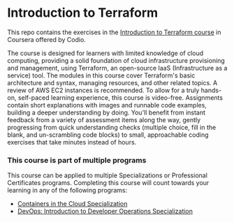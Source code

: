 # Introduction to Terraform

This repo contains the exercises in the [Introduction to Terraform course](https://www.coursera.org/learn/codio-terraform) in Coursera offered by Codio.

The course is designed for learners with limited knowledge of cloud computing, providing a solid foundation of cloud infrastructure provisioning and management, using Terraform, an open-source IaaS (Infrastructure as a service) tool. The modules in this course cover Terraform's basic architecture and syntax, managing resources, and other related topics. A review of AWS EC2 instances is recommended. To allow for a truly hands-on, self-paced learning experience, this course is video-free. Assignments contain short explanations with images and runnable code examples, building a deeper understanding by doing. You'll benefit from instant feedback from a variety of assessment items along the way, gently progressing from quick understanding checks (multiple choice, fill in the blank, and un-scrambling code blocks) to small, approachable coding exercises that take minutes instead of hours.

### This course is part of multiple programs

This course can be applied to multiple Specializations or Professional Certificates programs. Completing this course will count towards your learning in any of the following programs:

- [Containers in the Cloud Specialization](https://www.coursera.org/specializations/codio-containers-cloud)
- [DevOps: Introduction to Developer Operations Specialization](https://www.coursera.org/specializations/codio-devops)
